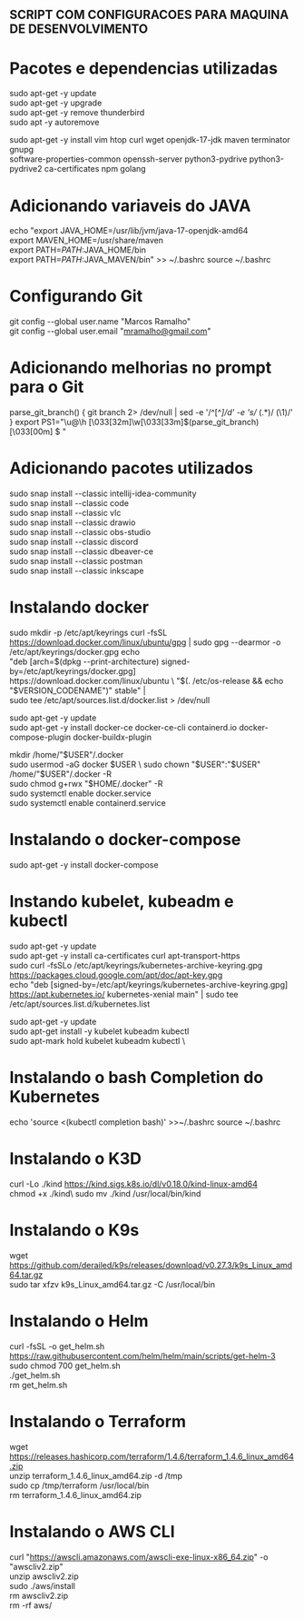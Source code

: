 ## SCRIPT COM CONFIGURACOES PARA MAQUINA DE DESENVOLVIMENTO

# Pacotes e dependencias utilizadas
sudo apt-get -y update \
sudo apt-get -y upgrade \
sudo apt-get -y remove thunderbird \
sudo apt -y autoremove

sudo apt-get -y install vim htop curl wget openjdk-17-jdk maven terminator gnupg \
software-properties-common openssh-server python3-pydrive python3-pydrive2 ca-certificates npm golang

# Adicionando variaveis do JAVA
echo "export JAVA_HOME=/usr/lib/jvm/java-17-openjdk-amd64 \
export MAVEN_HOME=/usr/share/maven \
export PATH=$PATH:$JAVA_HOME/bin \
export PATH=$PATH:$JAVA_MAVEN/bin" >> ~/.bashrc
source ~/.bashrc

# Configurando Git
git config --global user.name "Marcos Ramalho" \
git config --global user.email "mramalho@gmail.com"

# Adicionando melhorias no prompt para o Git
parse_git_branch() {
     git branch 2> /dev/null | sed -e '/^[^*]/d' -e 's/* \(.*\)/ (\1)/'
}
export PS1="\u@\h \[\033[32m\]\w\[\033[33m\]\$(parse_git_branch)\[\033[00m\] $ "

# Adicionando pacotes utilizados
sudo snap install --classic intellij-idea-community \
sudo snap install --classic code \
sudo snap install --classic vlc \
sudo snap install --classic drawio \
sudo snap install --classic obs-studio \
sudo snap install --classic discord \
sudo snap install --classic dbeaver-ce \
sudo snap install --classic postman \
sudo snap install --classic inkscape

# Instalando docker
sudo mkdir -p /etc/apt/keyrings
curl -fsSL https://download.docker.com/linux/ubuntu/gpg | sudo gpg --dearmor -o /etc/apt/keyrings/docker.gpg
echo \
  "deb [arch=$(dpkg --print-architecture) signed-by=/etc/apt/keyrings/docker.gpg] https://download.docker.com/linux/ubuntu \
  "$(. /etc/os-release && echo "$VERSION_CODENAME")" stable" | \
  sudo tee /etc/apt/sources.list.d/docker.list > /dev/null

sudo apt-get -y update \
sudo apt-get -y install docker-ce docker-ce-cli containerd.io docker-compose-plugin docker-buildx-plugin

mkdir /home/"$USER"/.docker \
sudo usermod -aG docker $USER \
sudo chown "$USER":"$USER" /home/"$USER"/.docker -R \
sudo chmod g+rwx "$HOME/.docker" -R \
sudo systemctl enable docker.service \
sudo systemctl enable containerd.service

# Instalando o docker-compose
sudo apt-get -y install docker-compose

# Instando kubelet, kubeadm e kubectl
sudo apt-get -y update \
sudo apt-get -y  install ca-certificates curl apt-transport-https \
sudo curl -fsSLo /etc/apt/keyrings/kubernetes-archive-keyring.gpg https://packages.cloud.google.com/apt/doc/apt-key.gpg \
echo "deb [signed-by=/etc/apt/keyrings/kubernetes-archive-keyring.gpg] https://apt.kubernetes.io/ kubernetes-xenial main" | sudo tee /etc/apt/sources.list.d/kubernetes.list

sudo apt-get -y update \
sudo apt-get install -y kubelet kubeadm kubectl \
sudo apt-mark hold kubelet kubeadm kubectl \

# Instalando o bash Completion do Kubernetes
echo 'source <(kubectl completion bash)' >>~/.bashrc
source ~/.bashrc

# Instalando o K3D
curl -Lo ./kind https://kind.sigs.k8s.io/dl/v0.18.0/kind-linux-amd64 \
chmod +x ./kind\ 
sudo mv ./kind /usr/local/bin/kind

# Instalando o K9s
wget https://github.com/derailed/k9s/releases/download/v0.27.3/k9s_Linux_amd64.tar.gz \
sudo tar xfzv k9s_Linux_amd64.tar.gz -C /usr/local/bin

# Instalando o Helm
curl -fsSL -o get_helm.sh https://raw.githubusercontent.com/helm/helm/main/scripts/get-helm-3 \
sudo chmod 700 get_helm.sh \
./get_helm.sh \
rm get_helm.sh

# Instalando o Terraform
wget https://releases.hashicorp.com/terraform/1.4.6/terraform_1.4.6_linux_amd64.zip \
unzip terraform_1.4.6_linux_amd64.zip -d /tmp \
sudo cp /tmp/terraform /usr/local/bin \
rm terraform_1.4.6_linux_amd64.zip

# Instalando o AWS CLI
curl "https://awscli.amazonaws.com/awscli-exe-linux-x86_64.zip" -o "awscliv2.zip" \
unzip awscliv2.zip \
sudo ./aws/install \
rm awscliv2.zip \
rm -rf aws/
